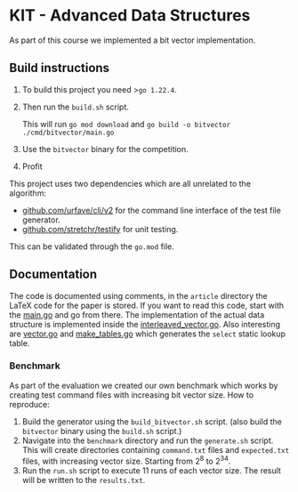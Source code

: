 # KIT - Advanced Data Structures
As part of this course we implemented a bit vector implementation.

## Build instructions

1. To build this project you need >`go 1.22.4`.
2. Then run the `build.sh` script.
   
   This will run `go mod download` and `go build -o bitvector ./cmd/bitvector/main.go`
3. Use the `bitvector` binary for the competition.
4. Profit

This project uses two dependencies which are all unrelated to the algorithm:

- [github.com/urfave/cli/v2](https://github.com/urfave/cli/v2) for the command line interface of the test file generator.
- [github.com/stretchr/testify](https://github.com/stretchr/testify) for unit testing.

This can be validated through the `go.mod` file.


## Documentation

The code is documented using comments, in the `article` directory the LaTeX code for the paper is stored.
If you want to read this code, start with the [main.go](cmd/bitvector/main.go) and go from there.
The implementation of the actual data structure is implemented inside the [interleaved_vector.go](pkg/bit/interleaved_vector.go).
Also interesting are [vector.go](pkg/bit/vector.go) and [make_tables.go](pkg/bit/make_tables.go) which generates the `select` static lookup table.

### Benchmark

As part of the evaluation we created our own benchmark which works by creating test command files with increasing bit vector size.
How to reproduce:
1. Build the generator using the `build_bitvector.sh` script.
    (also build the `bitvector` binary using the `build.sh` script.)
2. Navigate into the `benchmark` directory and run the `generate.sh` script.
This will create directories containing `command.txt` files and `expected.txt` files,
with increasing vector size. Starting from $2^{8}$ to $2^{34}$.
3. Run the `run.sh` script to execute 11 runs of each vector size.
The result will be written to the `results.txt`.

